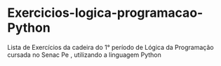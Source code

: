 # Exercicios-logica-programacao-Python
Lista de Exercícios da cadeira do 1° período de Lógica da Programação cursada no Senac Pe , utilizando a linguagem Python
